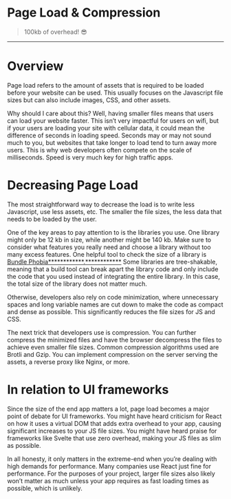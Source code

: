 # Page Load & Compression

> 100kb of overhead! 😎
> 

---

# Overview

Page load refers to the amount of assets that is required to be loaded before your website can be used. This usually focuses on the Javascript file sizes but can also include images, CSS, and other assets. 

Why should I care about this? Well, having smaller files means that users can load your website faster. This isn’t very impactful for users on wifi, but if your users are loading your site with cellular data, it could mean the difference of seconds in loading speed. Seconds may or may not sound much to you, but websites that take longer to load tend to turn away more users. This is why web developers often compete on the scale of milliseconds. Speed is very much key for high traffic apps.  

# Decreasing Page Load

The most straightforward way to decrease the load is to write less Javascript, use less assets, etc. The smaller the file sizes, the less data that needs to be loaded by the user. 

One of the key areas to pay attention to is the libraries you use. One library might only be 12 kb in size, while another might be 140 kb. Make sure to consider what features you really need and choose a library without too many excess features. One helpful tool to check the size of a library is [Bundle Phobia************.************](https://bundlephobia.com/) Some libraries are tree-shakable, meaning that a build tool can break apart the library code and only include the code that you used instead of integrating the entire library. In this case, the total size of the library does not matter much. 

Otherwise, developers also rely on code minimization, where unnecessary spaces and long variable names are cut down to make the code as compact and dense as possible. This significantly reduces the file sizes for JS and CSS. 

The next trick that developers use is compression. You can further compress the minimized files and have the browser decompress the files to achieve even smaller file sizes. Common compression algorithms used are Brotli and Gzip. You can implement compression on the server serving the assets, a reverse proxy like Nginx, or more. 

# In relation to UI frameworks

Since the size of the end app matters a lot, page load becomes a major point of debate for UI frameworks. You might have heard criticism for React on how it uses a virtual DOM that adds extra overhead to your app, causing significant increases to your JS file sizes. You might have heard praise for frameworks like Svelte that use zero overhead, making your JS files as slim as possible. 

In all honesty, it only matters in the extreme-end when you’re dealing with high demands for performance. Many companies use React just fine for performance. For the purposes of your project, larger file sizes also likely won’t matter as much unless your app requires as fast loading times as possible, which is unlikely.